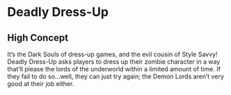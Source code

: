 # Deadly Dress-Up
## High Concept
It’s the Dark Souls of dress-up games, and the evil cousin of Style Savvy! Deadly Dress-Up asks players to dress up their zombie character in a way that’ll please the lords of the underworld within a limited amount of time. If they fail to do so...well, they can just try again; the Demon Lords aren’t very good at their job either.
